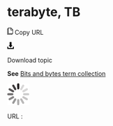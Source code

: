 # terabyte, TB

![Copy URL](media/terabyte/Copy.png)
Copy URL

![Download](media/terabyte/Download.png)

Download topic

**See** [Bits and bytes term collection](https://worldready.cloudapp.net/Styleguide/Read?id=2700&topicid=26920)

![In progress](media/terabyte/activity-large.gif)

URL :
